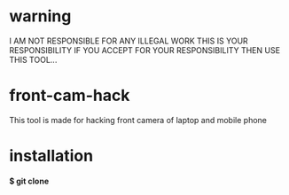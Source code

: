 # warning 
I AM NOT RESPONSIBLE FOR ANY ILLEGAL WORK THIS IS YOUR RESPONSIBILITY IF YOU ACCEPT FOR YOUR RESPONSIBILITY THEN USE THIS TOOL...
# front-cam-hack
This tool is made for hacking front camera of laptop and mobile phone
# installation
#### $ git clone



